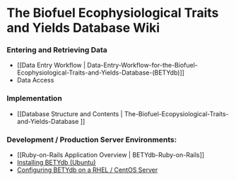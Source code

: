 # The Biofuel Ecophysiological Traits and Yields Database Wiki

### Entering and Retrieving Data
 * [[Data Entry Workflow | Data-Entry-Workflow-for-the-Biofuel-Ecophysiological-Traits-and-Yields-Database-(BETYdb)]]
 * Data Access

### Implementation
* [[Database Structure and Contents | The-Biofuel-Ecopysiological-Traits-and-Yields-Database ]]

### Development / Production Server Environments:
* [[Ruby-on-Rails Application Overview | BETYdb-Ruby-on-Rails]]
* [Installing BETYdb (Ubuntu)](https://github.com/PecanProject/pecan/wiki/Development-Environment-Setup-and-VM-Creation#installing-bety)
* [Configuring BETYdb on a RHEL / CentOS Server](https://github.com/PecanProject/bety/wiki/Configuring-a-CentOS-Server)